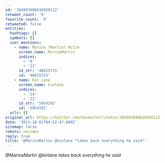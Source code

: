 ```yaml
---
id: '384903696616026112'
retweet_count: '0'
favorite_count: '0'
retweeted: false
entities:
  hashtags: []
  symbols: []
  user_mentions:
    - name: Marina (Martin) Nitze
      screen_name: MarinaMartin
      indices:
        - '0'
        - '13'
      id_str: '48815725'
      id: '48815725'
    - name: Kin Lane
      screen_name: kinlane
      indices:
        - '14'
        - '22'
      id_str: '5954192'
      id: '5954192'
  urls: []
original_url: https://twitter.com/benbalter/status/384903696616026112
date: '2013-10-01T04:52:47.000Z'
sitemap: false
robots: noindex
reply: true
title: '@MarinaMartin @kinlane *takes back everything he said*'
---
```


@MarinaMartin @kinlane *takes back everything he said*